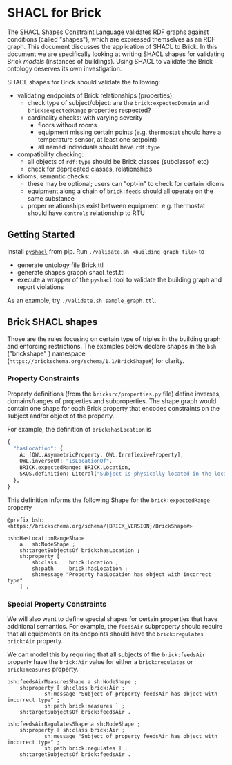 # SHACL for Brick

The SHACL Shapes Constraint Language validates RDF graphs against conditions (called "shapes"), which are
expressed themselves as an RDF graph. This document discusses the application of SHACL to Brick. In
this document we are specifically looking at writing SHACL shapes for validating Brick *models*
(instances of buildings). Using SHACL to validate the Brick ontology deserves its own investigation.

SHACL shapes for Brick should validate the following:

- validating endpoints of Brick relationships (properties):
  - check type of subject/object: are the `brick:expectedDomain` and `brick:expectedRange` properties respected?
  - cardinality checks: with varying severity
    - floors without rooms
    - equipment missing certain points (e.g. thermostat should have a temperature sensor, at least one setpoint)
    - all named individuals should have `rdf:type`
- compatibility checking:
  - all objects of `rdf:type` should be Brick classes (subclassof, etc)
  - check for deprecated classes, relationships
- idioms, semantic checks:
  - these may be optional; users can "opt-in" to check for certain idioms
  - equipment along a chain of `brick:feeds` should all operate on the same substance
  - proper relationships exist between equipment: e.g. thermostat should have `controls` relationship to RTU

## Getting Started

Install [`pyshacl`](https://github.com/RDFLib/pySHACL) from pip.  Run
 `./validate.sh <building graph file>` to
* generate ontology file Brick.ttl
* generate shapes grapph shacl_test.ttl
* execute a wrapper of the `pyshacl` tool to validate the building graph and report violations

As an example, try `./validate.sh sample_graph.ttl`.

## Brick SHACL shapes

Those are the rules focusing on certain type of triples in the building graph and enforcing restrictions.  The
examples below declare shapes in the `bsh` ("brickshape" ) namespace (`https://brickschema.org/schema/1.1/BrickShape#`) for clarity.

### Property Constraints

Property definitions (from the `bricksrc/properties.py` file) define inverses, domains/ranges
of properties and subproperties. The shape graph would contain one shape for
each Brick property that encodes constraints on the subject and/or object of the property.

For example, the definition of `brick:hasLocation` is

```python
{
  "hasLocation": {
    A: [OWL.AsymmetricProperty, OWL.IrreflexiveProperty],
    OWL.inverseOf: "isLocationOf",
    BRICK.expectedRange: BRICK.Location,
    SKOS.definition: Literal("Subject is physically located in the location given by the object"),
  },
}
```

This definition informs the following Shape for the `brick:expectedRange` property

```ttl
@prefix bsh: <https://brickschema.org/schema/{BRICK_VERSION}/BrickShape#>

bsh:HasLocationRangeShape
    a   sh:NodeShape ;
    sh:targetSubjectsOf brick:hasLocation ;
    sh:property [
        sh:class    brick:Location ;
        sh:path     brick:hasLocation ;
        sh:message "Property hasLocation has object with incorrect type"
    ] .
```

### Special Property Constraints

We will also want to define special shapes for certain properties that have additional semantics.
For example, the `feedsAir` subproperty should require that all equipments on its endpoints should
have the `brick:regulates brick:Air` property.

We can model this by requiring that all subjects of the `brick:feedsAir`
property have the `brick:Air` value for either a `brick:requlates` or `brick:measures` property.

```ttl
bsh:feedsAirMeasuresShape a sh:NodeShape ;
    sh:property [ sh:class brick:Air ;
            sh:message "Subject of property feedsAir has object with incorrect type" ;
            sh:path brick:measures ] ;
    sh:targetSubjectsOf brick:feedsAir .

bsh:feedsAirRegulatesShape a sh:NodeShape ;
    sh:property [ sh:class brick:Air ;
            sh:message "Subject of property feedsAir has object with incorrect type" ;
            sh:path brick:regulates ] ;
    sh:targetSubjectsOf brick:feedsAir .
```
